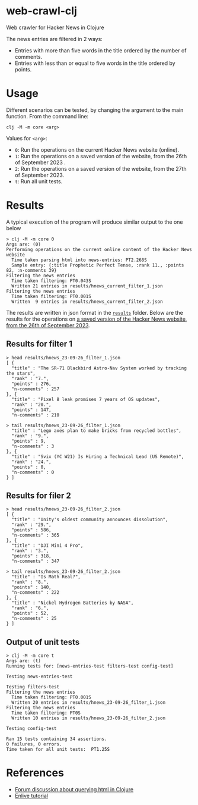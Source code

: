 # web-crawl-clj
Web crawler for Hacker News in Clojure

The news entries are filtered in 2 ways:
- Entries with more than five words in the title ordered by the number of comments.
- Entries with less than or equal to five words in the title ordered by points.


# Usage
Different scenarios can be tested, by changing the argument to the main function.
From the command line:
````
clj -M -m core <arg>
````
Values for `<arg>`: 
- `0`: Run the operations on the current Hacker News website (online).
- `1`: Run the operations on a saved version of the website, from the 26th of September 2023 .
- `2`: Run the operations on a saved version of the website, from the 27th of September 2023.
- `t`: Run all unit tests.

# Results
A typical execution of the program will produce similar output to the one below
````
> clj -M -m core 0
Args are: (0)
Performing operations on the current online content of the Hacker News website
  Time taken parsing html into news-entries: PT2.268S
  Sample entry: {:title Prophetic Perfect Tense, :rank 11., :points 82, :n-comments 39}
Filtering the news entries
  Time taken filtering: PT0.043S
  Written 21 entries in results/hnews_current_filter_1.json
Filtering the news entries
  Time taken filtering: PT0.001S
  Written  9 entries in results/hnews_current_filter_2.json
````

The results are written in json format in the [`results`](./results) folder. 
Below are the results for the operations on [a saved version of the Hacker News website, from the 26th of September 2023](resources/hnews_23-09-26.html).

## Results for filter 1
````
> head results/hnews_23-09-26_filter_1.json
[ {
  "title" : "The SR-71 Blackbird Astro-Nav System worked by tracking the stars",
  "rank" : "7.",                                                                
  "points" : 276,                                                               
  "n-comments" : 257                                                            
}, {                                                                            
  "title" : "Pixel 8 leak promises 7 years of OS updates",                      
  "rank" : "20.",                                                               
  "points" : 147,                                                               
  "n-comments" : 210 
````
````
> tail results/hnews_23-09-26_filter_1.json
  "title" : "Lego axes plan to make bricks from recycled bottles",
  "rank" : "9.",
  "points" : 9,
  "n-comments" : 3
}, {
  "title" : "Svix (YC W21) Is Hiring a Technical Lead (US Remote)",
  "rank" : "24.",
  "points" : 0,
  "n-comments" : 0
} ]

````
## Results for filer 2
````
> head results/hnews_23-09-26_filter_2.json
[ {
  "title" : "Unity's oldest community announces dissolution",
  "rank" : "29.",
  "points" : 586,
  "n-comments" : 365
}, {
  "title" : "DJI Mini 4 Pro",
  "rank" : "3.",
  "points" : 318,
  "n-comments" : 347
````
````
> tail results/hnews_23-09-26_filter_2.json
  "title" : "Is Math Real?",
  "rank" : "8.",
  "points" : 140,
  "n-comments" : 222
}, {
  "title" : "Nickel Hydrogen Batteries by NASA",
  "rank" : "6.",
  "points" : 52,
  "n-comments" : 25
} ]

````

## Output of unit tests
````
> clj -M -m core t
Args are: (t)
Running tests for: [news-entries-test filters-test config-test]

Testing news-entries-test

Testing filters-test
Filtering the news entries
  Time taken filtering: PT0.001S                            
  Written 20 entries in results/hnews_23-09-26_filter_1.json
Filtering the news entries
  Time taken filtering: PT0S
  Written 10 entries in results/hnews_23-09-26_filter_2.json

Testing config-test

Ran 15 tests containing 34 assertions.
0 failures, 0 errors.
Time taken for all unit tests:  PT1.25S
````

# References
- [Forum discussion about querying html in Clojure](https://clojureverse.org/t/best-library-for-querying-html/1103)
- [Enlive tutorial](https://github.com/swannodette/enlive-tutorial/)